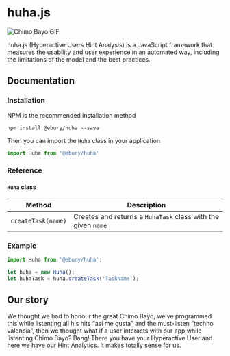 # huha.js #

![Chimo Bayo GIF](https://img.buzzfeed.com/buzzfeed-static/static/2015-07/9/15/enhanced/webdr06/anigif_enhanced-28562-1436468716-8.gif?downsize=715:*&output-format=auto&output-quality=auto)

huha.js (Hyperactive Users Hint Analysis) is a JavaScript 
framework that measures the usability and user experience
in an automated way, including the limitations of the 
model and the best practices.

## Documentation ##

### Installation ###

NPM is the recommended installation method

```
npm install @ebury/huha --save
```

Then you can import the `Huha` class in your application

```javascript
import Huha from '@ebury/huha'
```

### Reference ###

#### `Huha` class ####

Method | Description |
------------- | ------------- |
`createTask(name)` | Creates and returns a `HuhaTask` class with the given `name`

### Example ###

```javascript
import Huha from '@ebury/huha';

let huha = new Huha();
let huhaTask = huha.createTask('TaskName');
```

## Our story ##

We thought we had to honour the great Chimo Bayo, 
we’ve programmed this while listenting all his hits 
“asi me gusta” and the must-listen “techno valencia”, 
then we thought what if a user interacts with our app 
while listenting Chimo Bayo? Bang! There you have your
Hyperactive User and here we have our Hint Analytics. 
It makes totally sense for us.


